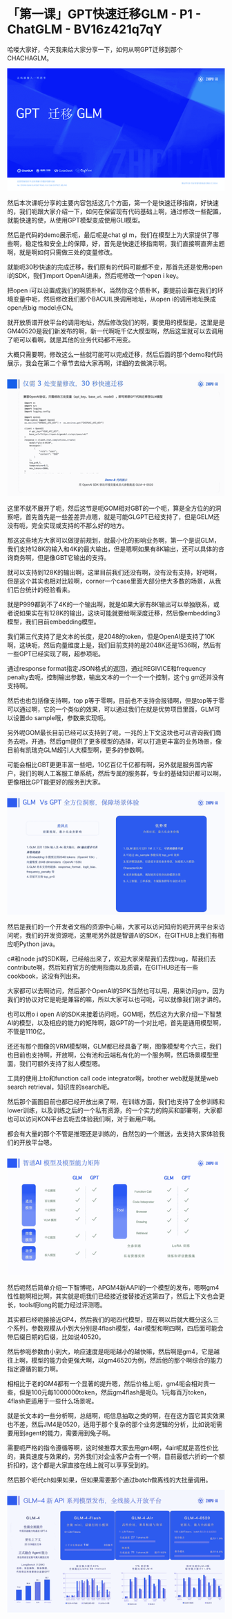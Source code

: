 # 「第一课」GPT快速迁移GLM - P1 - ChatGLM - BV16z421q7qY

哈喽大家好，今天我来给大家分享一下，如何从啊GPT迁移到那个CHACHAGLM。

![](img/af5fac66acc8cd8fa0b71023d3a05a5a_1.png)

然后本次课呃分享的主要内容包括这几个方面，第一个是快速迁移指南，好快速的，我们呃跟大家介绍一下，如何在保留现有代码基础上啊，通过修改一些配置，就能快速的使，从使用GPT模型变成使用GLI模型。

然后是代码的demo展示呃，最后呢是chat gl m，我们在模型上为大家提供了哪些啊，稳定性和安全上的保障，好，首先是快速迁移指南啊，我们直接啊直奔主题啊，就是啊如何只需做三处的变量修改。

就能呃30秒快速的完成迁移，我们原有的代码可能都不变，那首先还是使用open i的SDK，我们import OpenAI进来，然后呃修改一个open i key。

把open i可以设置成我们的啊质朴IK，当然你这个质朴IK，要提前设置在我们的环境变量中呃，然后修改我们那个BACUIL换调用地址，从open i的调用地址换成open点big model点CN。

就开放质谱开放平台的调用地址，然后修改我们的啊，要使用的模型是，这里是是GM40520是我们新发布的啊，新一代啊呃千亿大模型啊，然后这里就可以去调用了呃可以看啊，就是其他的业务代码都不用变。

大概只需要啊，修改这么一些就可能可以完成迁移，然后后面的那个demo和代码展示，我会在第二个章节去给大家再啊，详细的去做演示啊。



![](img/af5fac66acc8cd8fa0b71023d3a05a5a_3.png)

这里不就不展开了呃，然后这节是呃GOM相对GBT的一个呃，算是全方位的的洞察吧，首先首先是一些差差异点嗯，就是可能GLGPT已经支持了，但是GELM还没有呃，完全实现或支持的不那么好的地方。

那这这些地方大家可以做提前规划，就最小化的影响业务啊，第一个是说GLM，我们支持128K的输入和4K的最大输出，但是嗯啊如果有8K输出，还可以具体的咨询商务啊，但是像GBT它输出的支持。

就可以支持到128K的输出啊，这里目前我们还没有啊，没有没有支持，好吧啊，但是这个其实也相对比较啊，corner一个case里面大部分绝大多数的场景，从我们后台统计的经验看来。

就是P999都到不了4K的一个输出啊，就是如果大家有8K输出可以单独联系，或者说如果实在有128K的输出，这块可能就要给啊深度迁移，然后像embedding3模型，我们目前embedding模型。

我们第三代支持了是文本的长度，是2048的token，但是OpenAI是支持了10K啊，这块呃，然后向量维度上是，我们目前支持的是2048K还是1536啊，然后有一些GPT已经实现了啊，超参项呃。

通过response format指定JSON格式的返回，通过REGIVICE和frequency penalty去呃，控制输出参数，输出文本的一个一个一个控制，这个g gm还并没有支持啊。

然后也也包括像支持啊，top p等于零啊，目前也不支持会报错啊，但是top等于零可以通过啊，它的一个类似的效果，可以通过我们在就是优势项目里面，GLM可以设置do sample哦，参数来实现呃。

另外呢GOM最长目前已经可以支持到了呃，一兆的上下文这块也可以咨询我们商务去呃，开通，然后gm提供了更多模型的选择，可以打造更丰富的业务场景，像目前有凯瑞克GLM超引人大模型啊，更多的参数啊。

可能会相比GBT更更丰富一些吧，10亿百亿千亿都有啊，另外就是服务国内客户，我们的啊人工客服工单系统，然后专属的服务群，专业的基础知识都可以啊，更像相比GPT能更好的服务到大家。



![](img/af5fac66acc8cd8fa0b71023d3a05a5a_5.png)

然后是我们的一个开发者文档的资源中心嘛，大家可以访问知府的呃开网平台来访问呢，我们的开发资源呃，这里呃另外就是智谱AI的SDK，在GITHUB上我们有相应呃Python java。

c#和node js的SDK啊，已经给出来了，欢迎大家来帮我们去找bug，帮我们去contribute啊，然后知府官方的使用指南以及质谱，在GITHUB还有一些cookbook，这没有列出来。

大家都可以去啊访问，然后那个OpenAI的SPK当然也可以用，用来访问gm，因为我们的协议对它是呃是兼容的嘛，所以大家可以也可呃，可以就像我们刚才讲的。

也可以用o i open AI的SDK来接着访问呃，GOM呃，然后这为大家介绍一下智慧AI的模型，以及相应的能力的矩阵啊，跟GPT的一个对比吧，首先是通用模型啊，不管是1110亿。

还还有那个图像的VRM模型啊，GLM都已经具备了啊，图像模型考个六三，我们也目前也支持啊，开放啊，公有池和云端私有化的一个服务啊，然后场景模型里面，我们可额外支持了拟人模型嗯。

工具的使用上to和function call code integrator啊，brother web就是就是web search retrieval，知识库的search呃。

然后那个画图目前也都已经开放出来了啊，在训练方面，我们也支持了全参训练和lower训练，以及训练之后的一个私有资源，的一个实力的购买和部署啊，大家都也可以访问KON平台去呃去体验我们啊，对于新用户啊。

都会有大量的那个不管是推理还是训练的，自然包的一个赠送，去支持大家体验我们的开放平台嗯。

![](img/af5fac66acc8cd8fa0b71023d3a05a5a_7.png)

然后呃然后简单介绍一下智博呃，APGM4新AAPI的一个模型的发布，嗯啊gm4性性能啊相比啊，其实就是呃我们已经接近接替接近这第四了，然后上下文也会更长，tools呃long的能力经过评测嗯。

其实都已经呃接接近GP4，然后我们的呃四代模型，现在啊以后就大概分这么三个系列，参数规模从小到大分别是4flash模型，4air模型和啊四啊，四后面可能会带后缀日期的后缀，比如说40520。

然后参呃参数由小到大，响应速度是呃呃越小的越快嘛，然后啊是gm4，它是越往上啊，模型的能力会更强大啊，以gm46520为例，然后他的那个啊综合的能力指定遵循的能力啊。

相相比于老的GM4都有一个显著的提升嗯，然后价格上呃，gm4呃会相对贵一些，但是100元每1000000token，然后gm4flash是呃0。1元每百万token，4flash更适用于一些什么场景呢。

就是长文本的一些分析啊，总结啊，呃信息抽取之类的啊，在在这方面它其实效果也不差，然后JM4是0520，适用于那个复杂的那个业务逻辑的分析，比如说呃需要用到agent的能力，需要用到兔子啊。

需要呃严格的指令遵循等啊，这时候推荐大家去用gm4啊，4air呢就是高性价比的，兼具速度与效果的，另外我们对企业客户会有一个啊，目前最低六折的一个额折扣的，这个都是大家直接在线上就可以享享受到的。

然后那个呃代ch如果如果，但如果需要那个通过batch做离线的大批量调用。

![](img/af5fac66acc8cd8fa0b71023d3a05a5a_9.png)
